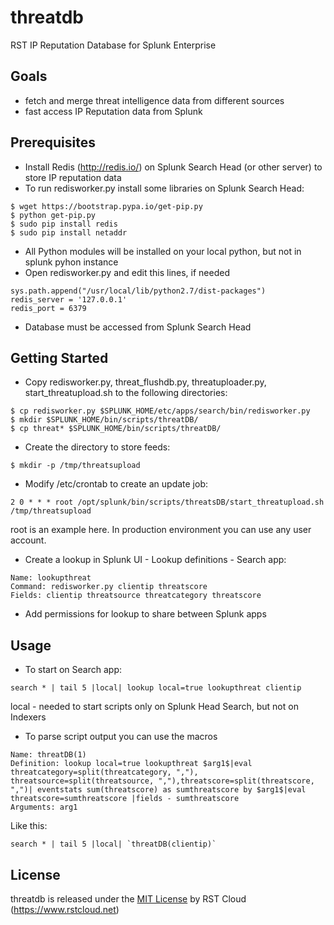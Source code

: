 # threatdb

RST IP Reputation Database for Splunk Enterprise

## Goals

- fetch and merge threat intelligence data from different sources
- fast access IP Reputation data from Splunk

## Prerequisites

- Install Redis (http://redis.io/) on Splunk Search Head (or other server) to store IP reputation data
- To run redisworker.py install some libraries on Splunk Search Head:

```
$ wget https://bootstrap.pypa.io/get-pip.py
$ python get-pip.py
$ sudo pip install redis 
$ sudo pip install netaddr
```
- All Python modules will be installed on your local python, but not in splunk pyhon instance
- Open redisworker.py and edit this lines, if needed

```
sys.path.append("/usr/local/lib/python2.7/dist-packages")
redis_server = '127.0.0.1'
redis_port = 6379
```
- Database must be accessed from Splunk Search Head 

## Getting Started

- Copy redisworker.py, threat_flushdb.py, threatuploader.py, start_threatupload.sh to the following directories:

```
$ cp redisworker.py $SPLUNK_HOME/etc/apps/search/bin/redisworker.py
$ mkdir $SPLUNK_HOME/bin/scripts/threatDB/
$ cp threat* $SPLUNK_HOME/bin/scripts/threatDB/
```

- Create the directory to store feeds:

```
$ mkdir -p /tmp/threatsupload
```

- Modify /etc/crontab to create an update job:

```
2 0 * * * root /opt/splunk/bin/scripts/threatsDB/start_threatupload.sh /tmp/threatsupload
```
root is an example here. In production environment you can use any user account.

- Create a lookup in Splunk UI - Lookup definitions - Search app:

```
Name: lookupthreat
Command: redisworker.py clientip threatscore
Fields: clientip threatsource threatcategory threatscore
```

- Add permissions for lookup to share between Splunk apps

## Usage

- To start on Search app:
 
```
search * | tail 5 |local| lookup local=true lookupthreat clientip
```
local - needed to start scripts only on Splunk Head Search, but not on Indexers

- To parse script output you can use the macros

```
Name: threatDB(1)
Definition: lookup local=true lookupthreat $arg1$|eval threatcategory=split(threatcategory, ","), threatsource=split(threatsource, ","),threatscore=split(threatscore, ",")| eventstats sum(threatscore) as sumthreatscore by $arg1$|eval threatscore=sumthreatscore |fields - sumthreatscore
Arguments: arg1
```

Like this:

```
search * | tail 5 |local| `threatDB(clientip)`
```

## License
threatdb is released under the [MIT License](MIT-LICENSE) by RST Cloud (https://www.rstcloud.net)
